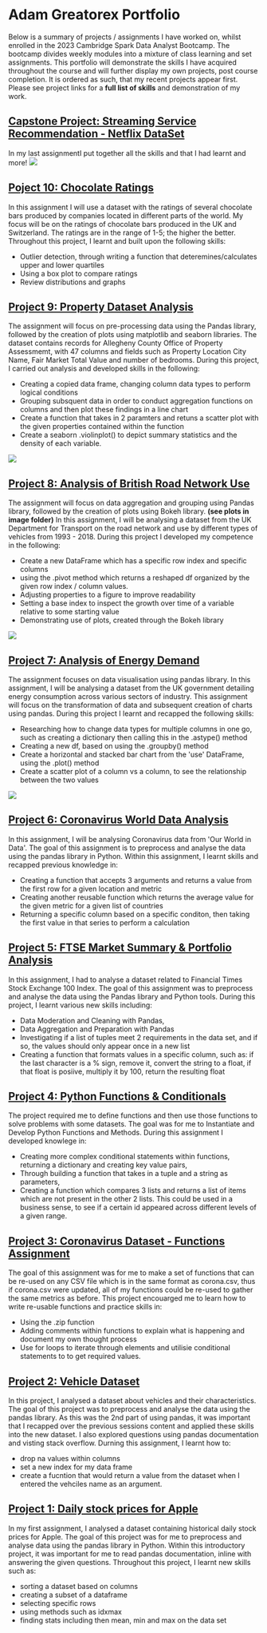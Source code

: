 # Adam Greatorex Portfolio

Below is a summary of projects / assignments I have worked on, whilst enrolled in the 2023 Cambridge Spark Data Analyst Bootcamp. The bootcamp divides weekly modules into a mixture of class learning and set assignments. This portfolio will demonstrate the skills I have acquired throughout the course and will further display my own projects, post course completion. It is ordered as such, that my recent projects appear first.
Please see project links for a **full list of skills** and demonstration of my work.

## [Capstone Project: Streaming Service Recommendation - Netflix DataSet](https://github.com/adamgreatorex01/portfolio/blob/main/CS_Streaming_report%20(3).ipynb)
In my last assignmentI put together all the skills and that I had learnt and more!
<img src="images/movie_length.png">

## [Poject 10: Chocolate Ratings](https://github.com/adamgreatorex01/portfolio/blob/main/chocolate_ratings.ipynb)
In this assignment I will use a dataset with the ratings of several chocolate bars produced by companies located in different parts of the world. My focus will be on the ratings of chocolate bars produced in the UK and Switzerland. The ratings are in the range of 1-5; the higher the better.
Throughout this project, I learnt and built upon the following skills:
 - Outlier detection, through writing a function that deteremines/calculates upper and lower quartiles
 - Using a box plot to compare ratings
 - Review distributions and graphs

## [Project 9: Property Dataset Analysis](https://github.com/adamgreatorex01/portfolio/blob/main/Property%20Dataset.ipynb)
The assignment will focus on pre-processing data using the Pandas library, followed by the creation of plots using matplotlib and seaborn libraries. The dataset contains records for Allegheny County Office of Property Assessmemt, with 47 columns and fields such as Property Location City
Name, Fair Market Total Value and number of bedrooms.  During this project, I carried out analysis and developed skills in the following:
 - Creating a copied data frame, changing column data types to perform logical conditions 
 - Grouping subsquent data in order to conduct aggregation functions on columns and then plot these findings in a line chart
 - Create a function that takes in 2 paramters and retuns a scatter plot with the given properties contained within the function
 - Create a seaborn .violinplot() to depict summary statistics and the density of each variable.

<img src="images/property data set.png">

## [Project 8: Analysis of British Road Network Use](https://github.com/adamgreatorex01/portfolio/blob/main/British%20Road%20Network%20Use.ipynb)
The assignment will focus on data aggregation and grouping using Pandas library, followed by the creation of plots using Bokeh library. **(see plots in image folder)** In this assignment, I will be analysing a dataset from the UK Department for Transport on the road network and use by different types of vehicles from 1993 - 2018. During this project I developed my competence in the following: 
 - Create a new DataFrame which has a specific row index and specific columns
 - using the .pivot method which returns a reshaped df organized by the given row index / column values.
 - Adjusting properties to a figure to improve readability
 - Setting a base index to inspect the growth over time of a variable relative to some starting value
 - Demonstrating use of plots, created through the Bokeh library
 
 <img src="images/bokeh 3 vehicle density on british roads over time.png">

## [Project 7: Analysis of Energy Demand](https://github.com/adamgreatorex01/portfolio/blob/main/Analysis%20of%20Energy%20Demand.ipynb)
The assignment focuses on data visualisation using pandas library. In this assignment, I will be analysing a dataset from the UK government detailing energy consumption across various sectors of industry. This assignment will focus on the transformation of data and subsequent creation of charts using pandas. During this project I learnt and recapped the following skills:
- Researching how to change data types for multiple columns in one go, such as creating a dictionary then calling this in the .astype() method
- Creating a new df, based on using the .groupby() method
- Create a horizontal and stacked bar chart from the 'use' DataFrame, using the .plot() method
- Create a scatter plot of a column vs a column, to see the relationship between the two values
<img src="images/Natural Gas v Total Scatter Plot.png">

## [Project 6: Coronavirus World Data Analysis](https://github.com/adamgreatorex01/portfolio/blob/main/Coronavirus%20World%20Data%20Analysis.ipynb)
In this assignment, I will be analysing Coronavirus data from 'Our World in Data'. The goal of this assignment is to preprocess and analyse the data using the pandas library in Python. Within this assignment, I learnt skills and recapped previous knowledge in:
- Creating a function that accepts 3 arguments and returns a value from the first row for a given location and metric
- Creating another reusable function which returns the average value for the given metric for a given list of countries
- Returning a specific column based on a specific conditon, then taking the first value in that series to perform a calculation

## [Project 5: FTSE Market Summary & Portfolio Analysis](https://github.com/adamgreatorex01/portfolio/blob/main/ftse%20100%20analysis.ipynb)
In this assignment, I had to analyse a dataset related to Financial Times Stock Exchange 100 Index. The goal of this assignment was to preprocess and analyse the data using the Pandas library and Python tools. During this project, I learnt various new skills including:
- Data Moderation and Cleaning with Pandas, 
- Data Aggregation and Preparation with Pandas 
- Investigating if a list of tuples meet 2 requirements in the data set, and if so, the values should only appear once in a new list
- Creating a function that formats values in a specific column, such as: if the last character is a % sign, remove it, convert the string to a float, if that float is posiive, multiply it by 100, return the resulting float

## [Project 4: Python Functions & Conditionals](https://github.com/adamgreatorex01/portfolio/blob/main/functions%20and%20conditionals%20assignment.ipynb)
The project required me to define functions and then use those functions to solve problems with some datasets. The goal was for me to Instantiate and Develop Python Functions and Methods. During this assignment I developed knowlege in:
- Creating more complex conditional statements within functions, returning a dictionary and creating key value pairs, 
- Through building a function that takes in a tuple and a string as parameters, 
- Creating a function which compares 3 lists and returns a list of items which are not present in the other 2 lists. This could be used in a business sense, to see if a certain id appeared across different levels of a given range.

## [Project 3: Coronavirus Dataset - Functions Assignment](https://github.com/adamgreatorex01/portfolio/blob/main/functions%20coronavirus%20data%20set.ipynb)
The goal of this assignment was for me to make a set of functions that can be re-used on any CSV file which is in the same format as corona.csv, thus if corona.csv were updated, all of my functions could be re-used to gather the same metrics as before. This project encouarged me to learn how to write re-usable functions and practice skills in:
- Using the .zip function 
- Adding comments within functions to explain what is happening and document my own thought process 
- Use for loops to iterate through elements and utilisie conditional statements to to get required values.

## [Project 2: Vehicle Dataset](https://github.com/adamgreatorex01/portfolio/blob/main/Vehicle%20Dataset.ipynb) 
In this project, I analysed a dataset about vehicles and their characteristics. The goal of this project was to preprocess and analyse the data using the pandas library. As this was the 2nd part of using pandas, it was important that I recapped over the previous sessions content and applied these skills into the new dataset. I also explored questions using pandas documentation and visting stack overflow.
Durning this assignment, I learnt how to:
- drop na values within columns
- set a new index for my data frame
- create a fucntion that would return a value from the dataset when I entered the vehciles name as an argument.

## [Project 1: Daily stock prices for Apple](https://github.com/adamgreatorex01/portfolio/blob/main/stock%20analysis.ipynb)
In my first assignment, I analysed a dataset containing historical daily stock prices for Apple. The goal of this project was for me to preprocess and analyse data using the pandas library in Python. Within this introductory project, it was important for me to read pandas documentation, inline with answering the given questions. 
Throughout this project, I learnt new skills such as:
- sorting a dataset based on columns
- creating a subset of a dataframe
- selecting specific rows
- using methods such as idxmax
- finding stats including then mean, min and max on the data set


